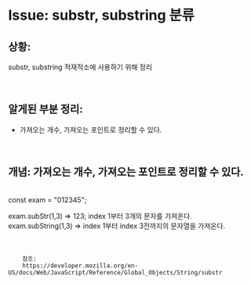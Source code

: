<!--
author: Dailyscat
purpose: issue arrange
rules:
 (1) 헤더와 문단사이
    <br/>
    <br/>
 (2) 코드가 작성되는 부분은 >로 정리
 (3) 참조는 해당 내용 바로 아래
    <br/>
    <br/>
 (4) 명령어는 bold
 (5) 방안은 ## 안의 과정은 ###
-->

# Issue: substr, substring 분류

## 상황:

substr, substring 적재적소에 사용하기 위해 정리

<br/>

## 알게된 부분 정리:

- 가져오는 개수, 가져오는 포인트로 정리할 수 있다.

<br/>

## 개념: 가져오는 개수, 가져오는 포인트로 정리할 수 있다.

<br/>
  const exam = "012345";

exam.subStr(1,3) => 123; index 1부터 3개의 문자를 가져온다.
exam.subString(1,3) => index 1부터 index 3전까지의 문자열을 가져온다.
<br/>
<br/>
<br/>

        참조:
        https://developer.mozilla.org/en-US/docs/Web/JavaScript/Reference/Global_Objects/String/substr

